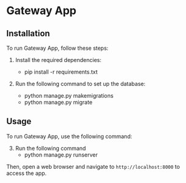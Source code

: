 # Gateway App

## Installation

To run Gateway App, follow these steps:

1. Install the required dependencies:

   - pip install -r requirements.txt

2. Run the following command to set up the database:
   - python manage.py makemigrations
   - python manage.py migrate

## Usage

To run Gateway App, use the following command:

3. Run the following command
   - python manage.py runserver

Then, open a web browser and navigate to `http://localhost:8000` to access the app.